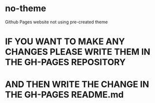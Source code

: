 # no-theme
Github Pages website not using pre-created theme
# IF YOU WANT TO MAKE ANY CHANGES PLEASE WRITE THEM IN THE GH-PAGES REPOSITORY
# AND THEN WRITE THE CHANGE IN THE GH-PAGES README.md
